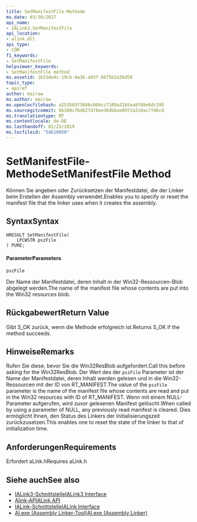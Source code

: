 ```yaml
---
title: SetManifestFile-Methode
ms.date: 03/30/2017
api_name:
- IALink3.SetManifestFile
api_location:
- alink.dll
api_type:
- COM
f1_keywords:
- SetManifestFile
helpviewer_keywords:
- SetManifestFile method
ms.assetid: 1b33de4c-19cb-4a36-a93f-8675b2a36d58
topic_type:
- apiref
author: mairaw
ms.author: mairaw
ms.openlocfilehash: a253503f3046c004cc7109a31b5aa8fd8e8dc195
ms.sourcegitcommit: 6b308cf6d627d78ee36dbbae8972a310ac7fd6c8
ms.translationtype: MT
ms.contentlocale: de-DE
ms.lasthandoff: 01/23/2019
ms.locfileid: "54618050"
---
```

# <a name="setmanifestfile-method"></a><span data-ttu-id="0de76-102">SetManifestFile-Methode</span><span class="sxs-lookup"><span data-stu-id="0de76-102">SetManifestFile Method</span></span>
<span data-ttu-id="0de76-103">Können Sie angeben oder Zurücksetzen der Manifestdatei, die der Linker beim Erstellen der Assembly verwendet.</span><span class="sxs-lookup"><span data-stu-id="0de76-103">Enables you to specify or reset the manifest file that the linker uses when it creates the assembly.</span></span>  
  
## <a name="syntax"></a><span data-ttu-id="0de76-104">Syntax</span><span class="sxs-lookup"><span data-stu-id="0de76-104">Syntax</span></span>  
  
```  
HRESULT SetManifestFile(  
    LPCWSTR pszFile  
) PURE;  
```  
  
#### <a name="parameters"></a><span data-ttu-id="0de76-105">Parameter</span><span class="sxs-lookup"><span data-stu-id="0de76-105">Parameters</span></span>  
 `pszFile`  
  
 <span data-ttu-id="0de76-106">Der Name der Manifestdatei, deren Inhalt in der Win32-Ressourcen-Blob abgelegt werden.</span><span class="sxs-lookup"><span data-stu-id="0de76-106">The name of the manifest file whose contents are put into the Win32 resources blob.</span></span>  
  
## <a name="return-value"></a><span data-ttu-id="0de76-107">Rückgabewert</span><span class="sxs-lookup"><span data-stu-id="0de76-107">Return Value</span></span>  
 <span data-ttu-id="0de76-108">Gibt S_OK zurück, wenn die Methode erfolgreich ist.</span><span class="sxs-lookup"><span data-stu-id="0de76-108">Returns S_OK if the method succeeds.</span></span>  
  
## <a name="remarks"></a><span data-ttu-id="0de76-109">Hinweise</span><span class="sxs-lookup"><span data-stu-id="0de76-109">Remarks</span></span>  
 <span data-ttu-id="0de76-110">Rufen Sie diese, bevor Sie die Win32ResBlob aufgefordert.</span><span class="sxs-lookup"><span data-stu-id="0de76-110">Call this before asking for the Win32ResBlob.</span></span> <span data-ttu-id="0de76-111">Der Wert des der `pszFile` Parameter ist der Name der Manifestdatei, deren Inhalt werden gelesen und in die Win32-Ressourcen mit der ID von RT_MANIFEST.</span><span class="sxs-lookup"><span data-stu-id="0de76-111">The value of the `pszFile` parameter is the name of the manifest file whose contents are read and put in the Win32 resources with ID of RT_MANIFEST.</span></span> <span data-ttu-id="0de76-112">Wenn mit einem NULL-Parameter aufgerufen, wird zuvor gelesenen Manifest gelöscht.</span><span class="sxs-lookup"><span data-stu-id="0de76-112">When called by using a parameter of NULL, any previously read manifest is cleared.</span></span> <span data-ttu-id="0de76-113">Dies ermöglicht Ihnen, den Status des Linkers der Initialisierungszeit zurückzusetzen.</span><span class="sxs-lookup"><span data-stu-id="0de76-113">This enables one to reset the state of the linker to that of initialization time.</span></span>  
  
## <a name="requirements"></a><span data-ttu-id="0de76-114">Anforderungen</span><span class="sxs-lookup"><span data-stu-id="0de76-114">Requirements</span></span>  
 <span data-ttu-id="0de76-115">Erfordert aLink.h</span><span class="sxs-lookup"><span data-stu-id="0de76-115">Requires aLink.h</span></span>  
  
## <a name="see-also"></a><span data-ttu-id="0de76-116">Siehe auch</span><span class="sxs-lookup"><span data-stu-id="0de76-116">See also</span></span>
- [<span data-ttu-id="0de76-117">IALink3-Schnittstelle</span><span class="sxs-lookup"><span data-stu-id="0de76-117">IALink3 Interface</span></span>](../../../../docs/framework/unmanaged-api/alink/ialink3-interface.md)
- [<span data-ttu-id="0de76-118">Alink-API</span><span class="sxs-lookup"><span data-stu-id="0de76-118">ALink API</span></span>](../../../../docs/framework/unmanaged-api/alink/index.md)
- [<span data-ttu-id="0de76-119">IALink-Schnittstelle</span><span class="sxs-lookup"><span data-stu-id="0de76-119">IALink Interface</span></span>](../../../../docs/framework/unmanaged-api/alink/ialink-interface.md)
- [<span data-ttu-id="0de76-120">Al.exe (Assembly Linker-Tool)</span><span class="sxs-lookup"><span data-stu-id="0de76-120">Al.exe (Assembly Linker)</span></span>](../../../../docs/framework/tools/al-exe-assembly-linker.md)
